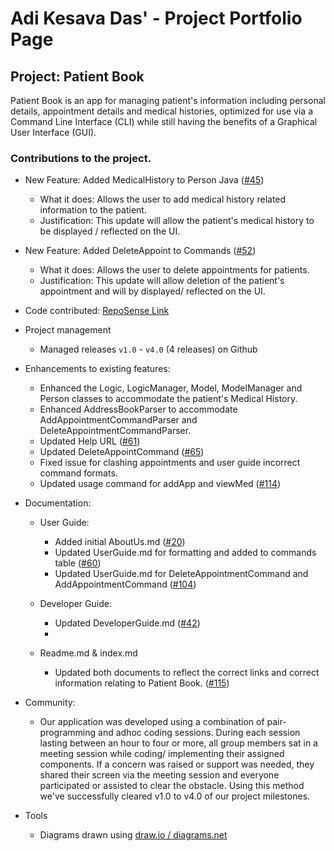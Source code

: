 # Adi Kesava Das' - Project Portfolio Page

## Project: Patient Book
Patient Book is an app for managing patient's information including personal details, appointment details and  medical histories, optimized for use via a Command Line Interface (CLI) while still having the benefits of a Graphical User Interface (GUI).

### Contributions to the project.

* New Feature: Added MedicalHistory to Person Java ([#45](https://github.com/AY2021S2-TIC4002-F18-4/tp2/pull/45))
  * What it does: Allows the user to add medical history related information to the patient.
  * Justification: This update will allow the patient's medical history to be displayed / reflected on the UI.

* New Feature: Added DeleteAppoint to Commands ([#52](https://github.com/AY2021S2-TIC4002-F18-4/tp2/pull/52))
  * What it does: Allows the user to delete appointments for patients.
  * Justification: This update will allow deletion of the patient's appointment and will by displayed/ reflected on the UI.
  
* Code contributed: [RepoSense Link](https://nus-tic4002-ay2021s2.github.io/tp-dashboard/?search=&sort=groupTitle&sortWithin=title&timeframe=commit&mergegroup=&groupSelect=groupByRepos&breakdown=true&checkedFileTypes=docs~functional-code~test-code~other&since=&tabOpen=true&tabType=authorship&tabAuthor=adi-kd0021&tabRepo=AY2021S2-TIC4002-F18-4%2Ftp2%5Bmaster%5D&authorshipIsMergeGroup=false&authorshipFileTypes=docs~functional-code~test-code)
 
* Project management
  * Managed releases ```v1.0``` - ```v4.0``` (4 releases) on Github
 
* Enhancements to existing features:
  * Enhanced the Logic, LogicManager, Model, ModelManager and Person classes to accommodate the patient's Medical History.
  * Enhanced AddressBookParser to accommodate AddAppointmentCommandParser and DeleteAppointmentCommandParser.
  * Updated Help URL ([#61](https://github.com/AY2021S2-TIC4002-F18-4/tp2/pull/61))
  * Updated DeleteAppointCommand ([#65](https://github.com/AY2021S2-TIC4002-F18-4/tp2/pull/65))
  * Fixed issue for clashing appointments and user guide incorrect command formats.
  * Updated usage command for addApp and viewMed ([#114](https://github.com/AY2021S2-TIC4002-F18-4/tp2/pull/114))
 

* Documentation:
  * User Guide:
    * Added initial AboutUs.md ([#20](https://github.com/AY2021S2-TIC4002-F18-4/tp2/pull/20))
    * Updated UserGuide.md for formatting and added to commands table ([#60](https://github.com/AY2021S2-TIC4002-F18-4/tp2/pull/60))
    * Updated UserGuide.md for DeleteAppointmentCommand and AddAppointmentCommand ([#104](https://github.com/AY2021S2-TIC4002-F18-4/tp2/pull/104))
  
    
  * Developer Guide:
    * Updated DeveloperGuide.md ([#42](https://github.com/AY2021S2-TIC4002-F18-4/tp2/pull/42))
    * 
  
  * Readme.md & index.md
    * Updated both documents to reflect the correct links and correct information relating to Patient Book.
      ([#115](https://github.com/AY2021S2-TIC4002-F18-4/tp2/pull/115))
    
* Community:
  * Our application was developed using a combination of pair-programming and adhoc coding sessions. During each session lasting between an hour to four or more, all group members sat in a meeting session while coding/ implementing their assigned components. If a concern was raised or support was needed, they shared their screen via the meeting session and everyone participated or assisted to clear the obstacle. Using this method we've successfully cleared v1.0 to v4.0 of our project milestones. 

* Tools
  * Diagrams drawn using [draw.io / diagrams.net](https://app.diagrams.net/ "Diagram with anyone, anywhere")